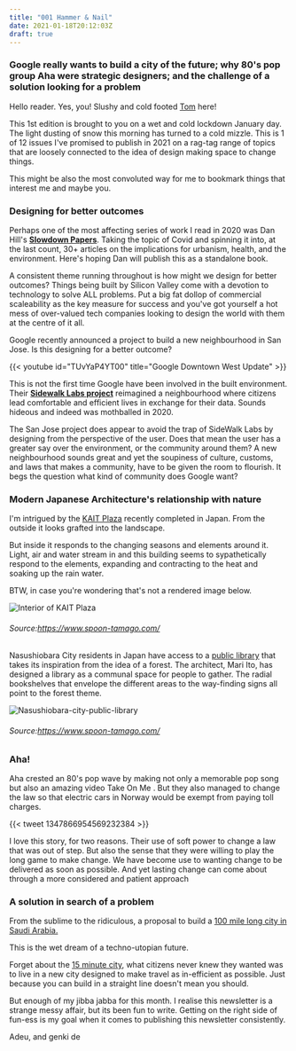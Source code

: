 ```yaml
---
title: "001 Hammer & Nail"
date: 2021-01-18T20:12:03Z
draft: true
---
```


### Google really wants to build a city of the future; why 80's pop group Aha were strategic designers; and the challenge of a solution looking for a problem

Hello reader. Yes, you! Slushy and cold footed [Tom](/about/what-i-do/) here!

This 1st edition is brought to you on a wet and cold lockdown January day. The light dusting of snow this morning has turned to a cold mizzle. This is 1 of 12 issues I've promised to publish in 2021 on a rag-tag range of topics that are loosely connected to the idea of design making space to change things. 

This might be also the most convoluted way for me to bookmark things that interest me and maybe you.

### Designing for better outcomes

Perhaps one of the most affecting series of work I read in 2020 was Dan Hill's [**Slowdown Papers**](https://medium.com/slowdown-papers). Taking the topic of Covid and spinning it into, at the last count, 30+ articles on the implications for urbanism, health, and the environment. Here's hoping Dan will publish this as a standalone book.

A consistent theme running throughout is how might we design for better outcomes? Things being built by Silicon Valley come with a devotion to technology to solve ALL problems. Put a big fat dollop of commercial scaleability as the key measure for success and you've got yourself a hot mess of over-valued tech companies looking to design the world with them at the centre of it all. 

Google recently announced a project to build a new neighbourhood in San Jose. Is this designing for a better outcome?


{{< youtube id="TUvYaP4YT00" title="Google Downtown West Update" >}}

This is not the first time Google have been involved in the built environment. Their [**Sidewalk Labs project**](https://www.theverge.com/2020/5/7/21250594/alphabet-sidewalk-labs-toronto-quayside-shutting-down)
 reimagined a neighbourhood where citizens lead comfortable and efficient lives in exchange for their data. Sounds hideous and indeed was mothballed in 2020. 

The San Jose project does appear to avoid the trap of SideWalk Labs by designing from the perspective of the user. Does that mean the user has a greater say over the environment, or the community around them? A new neighbourhood sounds great and yet the soupiness of culture, customs, and laws that makes a community, have to be given the room to flourish. It begs the question what kind of community does Google want? 

### Modern Japanese Architecture's relationship with nature 

I'm intrigued by the [KAIT Plaza](https://www.spoon-tamago.com/2021/01/07/junya-ishigami-kait-plaza/) recently completed in Japan. From the outside it looks grafted into the landscape. 

But inside it responds to the changing seasons and elements around it. Light, air and water stream in and this building seems to sypathetically respond to the elements, expanding and contracting to the heat and soaking up the rain water.

BTW, in case you're wondering that's not a rendered image below.
    
![Interior of KAIT Plaza](https://www.spoon-tamago.com/wp-content/uploads/2021/01/kait-hiroba025-IMG_9636-1500x2250-1.jpg "KAIT Plaza, Japan")
###### *Source:https://www.spoon-tamago.com/*

Nasushiobara City residents in Japan have access to a [public library](https://www.spoon-tamago.com/2021/01/15/nasushiobara-city-public-library/) that takes its inspiration from the idea of a forest. The architect, Mari Ito, has designed a library as a communal space for people to gather. The radial bookshelves that envelope the different areas to the way-finding signs all point to the forest theme.

![Nasushiobara-city-public-library](https://www.spoon-tamago.com/wp-content/uploads/2021/01/13_miruru.jpg)
###### *Source:https://www.spoon-tamago.com/* 

### Aha! 

Aha crested an 80's pop wave by making not only a memorable pop song but also an amazing video Take On Me . But they also managed to change the law so that electric cars in Norway would be exempt from paying toll charges. 

{{< tweet 1347866954569232384 >}}

I love this story, for two reasons. Their use of soft power to change a law that was out of step. But also the sense that they were willing to play the long game to make change. We have become use to wanting change to be delivered as soon as possible. And yet lasting change can come about through a more considered and patient approach 

### A solution in search of a problem
From the sublime to the ridiculous, a proposal to build a [100 mile long city in Saudi Arabia.](https://www.reuters.com/article/us-saudi-neom-project/saudi-crown-prince-launches-zero-carbon-city-in-neom-business-zone-idUSKBN29F0L8)

This is the wet dream of a techno-utopian future. 

Forget about the [15 minute city](https://www.bbc.com/worklife/article/20201214-how-15-minute-cities-will-change-the-way-we-socialise), what citizens never knew they wanted was to live in a new city designed to make travel as in-efficient as possible. Just because you can build in a straight line doesn't mean you should. 

But enough of my jibba jabba for this month. I realise this newsletter is a strange messy affair, but its been fun to write. Getting on the right side of fun-ess is my goal when it comes to publishing this newsletter consistently.

Adeu, and genki de 